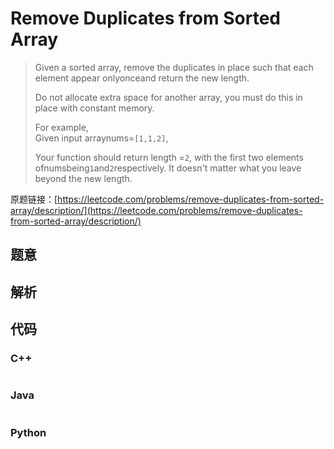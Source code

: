 # Remove Duplicates from Sorted Array

> Given a sorted array, remove the duplicates in place such that each element appear onlyonceand return the new length.
>
> Do not allocate extra space for another array, you must do this in place with constant memory.
>
> For example,  
> Given input arraynums=`[1,1,2]`,
>
> Your function should return length =`2`, with the first two elements ofnumsbeing`1`and`2`respectively. It doesn't matter what you leave beyond the new length.

原题链接：[https://leetcode.com/problems/remove-duplicates-from-sorted-array/description/](https://leetcode.com/problems/remove-duplicates-from-sorted-array/description/)

## 题意

## 解析

## 代码

### C++

```cpp

```

### Java

```java

```

### Python

```py

```



